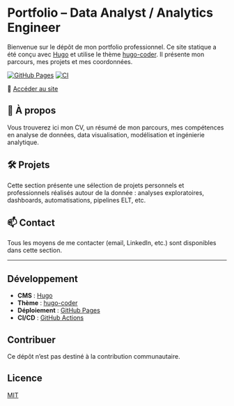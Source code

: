 # Portfolio – Data Analyst / Analytics Engineer

Bienvenue sur le dépôt de mon portfolio professionnel. Ce site statique a été conçu avec [Hugo](https://gohugo.io/) et utilise le thème [hugo-coder](https://github.com/luizdepra/hugo-coder). Il présente mon parcours, mes projets et mes coordonnées.

[![GitHub Pages](https://img.shields.io/github/deployments/vincent-pellerin/vincent-pellerin.github.io/github-pages?label=Deploy&logo=github)](https://vincent-pellerin.github.io)
[![CI](https://github.com/vincent-pellerin/vincent-pellerin.github.io/actions/workflows/hugo.yml/badge.svg)](https://github.com/vincent-pellerin/vincent-pellerin.github.io/actions/workflows/hugo.yml)


🔗 [Accéder au site](https://portfolio.vpdata.fr)

## 🧾 À propos

Vous trouverez ici mon CV, un résumé de mon parcours, mes compétences en analyse de données, data visualisation, modélisation et ingénierie analytique.

## 🛠️ Projets

Cette section présente une sélection de projets personnels et professionnels réalisés autour de la donnée : analyses exploratoires, dashboards, automatisations, pipelines ELT, etc.

## 📫 Contact

Tous les moyens de me contacter (email, LinkedIn, etc.) sont disponibles dans cette section.

---

## Développement

- **CMS** : [Hugo](https://gohugo.io/)
- **Thème** : [hugo-coder](https://github.com/luizdepra/hugo-coder)
- **Déploiement** : [GitHub Pages](https://pages.github.com/)
- **CI/CD** : [GitHub Actions](https://github.com/features/actions)

## Contribuer

Ce dépôt n’est pas destiné à la contribution communautaire.

## Licence

[MIT](LICENSE)
